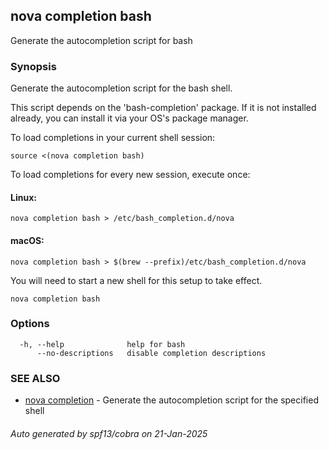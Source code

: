 ## nova completion bash

Generate the autocompletion script for bash

### Synopsis

Generate the autocompletion script for the bash shell.

This script depends on the 'bash-completion' package.
If it is not installed already, you can install it via your OS's package manager.

To load completions in your current shell session:

	source <(nova completion bash)

To load completions for every new session, execute once:

#### Linux:

	nova completion bash > /etc/bash_completion.d/nova

#### macOS:

	nova completion bash > $(brew --prefix)/etc/bash_completion.d/nova

You will need to start a new shell for this setup to take effect.


```
nova completion bash
```

### Options

```
  -h, --help              help for bash
      --no-descriptions   disable completion descriptions
```

### SEE ALSO

* [nova completion](nova_completion.md)	 - Generate the autocompletion script for the specified shell

###### Auto generated by spf13/cobra on 21-Jan-2025
